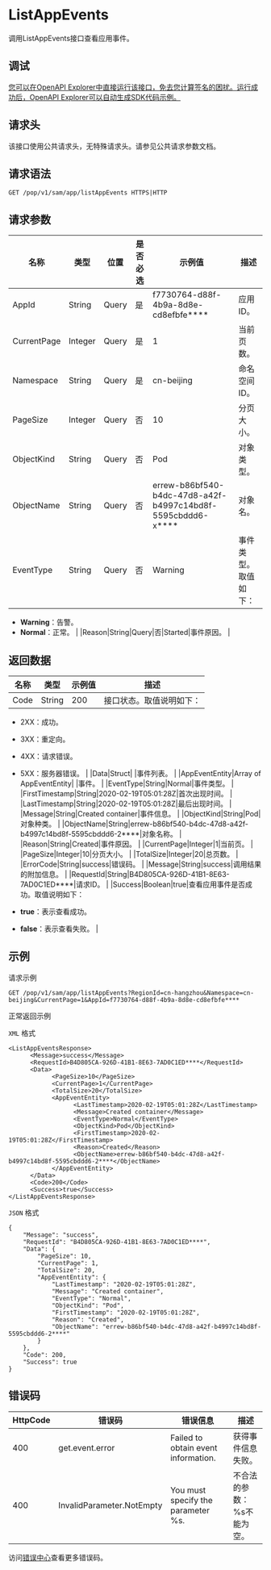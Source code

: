 # ListAppEvents

调用ListAppEvents接口查看应用事件。

## 调试

[您可以在OpenAPI Explorer中直接运行该接口，免去您计算签名的困扰。运行成功后，OpenAPI Explorer可以自动生成SDK代码示例。](https://api.aliyun.com/#product=sae&api=ListAppEvents&type=ROA&version=2019-05-06)

## 请求头

该接口使用公共请求头，无特殊请求头。请参见公共请求参数文档。

## 请求语法

```
GET /pop/v1/sam/app/listAppEvents HTTPS|HTTP
```

## 请求参数

|名称|类型|位置|是否必选|示例值|描述|
|--|--|--|----|---|--|
|AppId|String|Query|是|f7730764-d88f-4b9a-8d8e-cd8efbfe\*\*\*\*|应用ID。 |
|CurrentPage|Integer|Query|是|1|当前页数。 |
|Namespace|String|Query|是|cn-beijing|命名空间ID。 |
|PageSize|Integer|Query|否|10|分页大小。 |
|ObjectKind|String|Query|否|Pod|对象类型。 |
|ObjectName|String|Query|否|errew-b86bf540-b4dc-47d8-a42f-b4997c14bd8f-5595cbddd6-x\*\*\*\*|对象名。 |
|EventType|String|Query|否|Warning|事件类型。取值如下：

 -   **Warning**：告警。
-   **Normal**：正常。 |
|Reason|String|Query|否|Started|事件原因。 |

## 返回数据

|名称|类型|示例值|描述|
|--|--|---|--|
|Code|String|200|接口状态。取值说明如下：

 -   2XX：成功。
-   3XX：重定向。
-   4XX：请求错误。
-   5XX：服务器错误。 |
|Data|Struct| |事件列表。 |
|AppEventEntity|Array of AppEventEntity| |事件。 |
|EventType|String|Normal|事件类型。 |
|FirstTimestamp|String|2020-02-19T05:01:28Z|首次出现时间。 |
|LastTimestamp|String|2020-02-19T05:01:28Z|最后出现时间。 |
|Message|String|Created container|事件信息。 |
|ObjectKind|String|Pod|对象种类。 |
|ObjectName|String|errew-b86bf540-b4dc-47d8-a42f-b4997c14bd8f-5595cbddd6-2\*\*\*\*|对象名称。 |
|Reason|String|Created|事件原因。 |
|CurrentPage|Integer|1|当前页。 |
|PageSize|Integer|10|分页大小。 |
|TotalSize|Integer|20|总页数。 |
|ErrorCode|String|success|错误码。 |
|Message|String|success|调用结果的附加信息。 |
|RequestId|String|B4D805CA-926D-41B1-8E63-7AD0C1ED\*\*\*\*|请求ID。 |
|Success|Boolean|true|查看应用事件是否成功。取值说明如下：

 -   **true**：表示查看成功。
-   **false**：表示查看失败。 |

## 示例

请求示例

```
GET /pop/v1/sam/app/listAppEvents?RegionId=cn-hangzhou&Namespace=cn-beijing&CurrentPage=1&AppId=f7730764-d88f-4b9a-8d8e-cd8efbfe****
```

正常返回示例

`XML` 格式

```
<ListAppEventsResponse>
      <Message>success</Message>
      <RequestId>B4D805CA-926D-41B1-8E63-7AD0C1ED****</RequestId>
      <Data>
            <PageSize>10</PageSize>
            <CurrentPage>1</CurrentPage>
            <TotalSize>20</TotalSize>
            <AppEventEntity>
                  <LastTimestamp>2020-02-19T05:01:28Z</LastTimestamp>
                  <Message>Created container</Message>
                  <EventType>Normal</EventType>
                  <ObjectKind>Pod</ObjectKind>
                  <FirstTimestamp>2020-02-19T05:01:28Z</FirstTimestamp>
                  <Reason>Created</Reason>
                  <ObjectName>errew-b86bf540-b4dc-47d8-a42f-b4997c14bd8f-5595cbddd6-2****</ObjectName>
            </AppEventEntity>
      </Data>
      <Code>200</Code>
      <Success>true</Success>
</ListAppEventsResponse>
```

`JSON` 格式

```
{
    "Message": "success",
    "RequestId": "B4D805CA-926D-41B1-8E63-7AD0C1ED****",
    "Data": {
        "PageSize": 10,
        "CurrentPage": 1,
        "TotalSize": 20,
        "AppEventEntity": {
            "LastTimestamp": "2020-02-19T05:01:28Z",
            "Message": "Created container",
            "EventType": "Normal",
            "ObjectKind": "Pod",
            "FirstTimestamp": "2020-02-19T05:01:28Z",
            "Reason": "Created",
            "ObjectName": "errew-b86bf540-b4dc-47d8-a42f-b4997c14bd8f-5595cbddd6-2****"
        }
    },
    "Code": 200,
    "Success": true
}
```

## 错误码

|HttpCode|错误码|错误信息|描述|
|--------|---|----|--|
|400|get.event.error|Failed to obtain event information.|获得事件信息失败。|
|400|InvalidParameter.NotEmpty|You must specify the parameter %s.|不合法的参数：%s不能为空。|

访问[错误中心](https://error-center.aliyun.com/status/product/sae)查看更多错误码。

